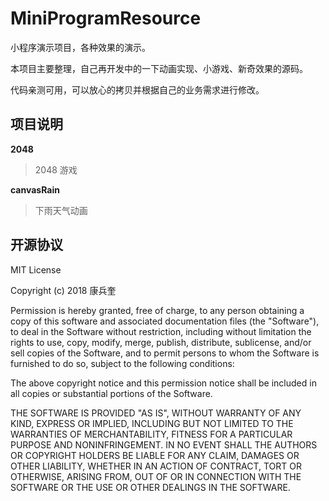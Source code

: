 # MiniProgramResource
小程序演示项目，各种效果的演示。

本项目主要整理，自己再开发中的一下动画实现、小游戏、新奇效果的源码。

代码亲测可用，可以放心的拷贝并根据自己的业务需求进行修改。

## 项目说明

**2048**

> 2048 游戏

**canvasRain**

> 下雨天气动画

## 开源协议

MIT License

Copyright (c) 2018 康兵奎

Permission is hereby granted, free of charge, to any person obtaining a copy
of this software and associated documentation files (the "Software"), to deal
in the Software without restriction, including without limitation the rights
to use, copy, modify, merge, publish, distribute, sublicense, and/or sell
copies of the Software, and to permit persons to whom the Software is
furnished to do so, subject to the following conditions:

The above copyright notice and this permission notice shall be included in all
copies or substantial portions of the Software.

THE SOFTWARE IS PROVIDED "AS IS", WITHOUT WARRANTY OF ANY KIND, EXPRESS OR
IMPLIED, INCLUDING BUT NOT LIMITED TO THE WARRANTIES OF MERCHANTABILITY,
FITNESS FOR A PARTICULAR PURPOSE AND NONINFRINGEMENT. IN NO EVENT SHALL THE
AUTHORS OR COPYRIGHT HOLDERS BE LIABLE FOR ANY CLAIM, DAMAGES OR OTHER
LIABILITY, WHETHER IN AN ACTION OF CONTRACT, TORT OR OTHERWISE, ARISING FROM,
OUT OF OR IN CONNECTION WITH THE SOFTWARE OR THE USE OR OTHER DEALINGS IN THE
SOFTWARE.

